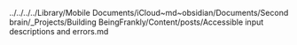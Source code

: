 ../../../../Library/Mobile Documents/iCloud~md~obsidian/Documents/Second brain/_Projects/Building BeingFrankly/Content/posts/Accessible input descriptions and errors.md